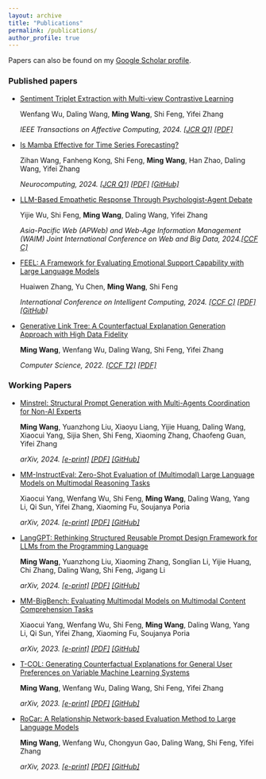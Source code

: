 ```yaml
---
layout: archive
title: "Publications"
permalink: /publications/
author_profile: true
---
```


Papers can also be found on my <u><a href="https://scholar.google.com/citations?user=dcqk_mMAAAAJ">Google Scholar profile</a></u>.

### Published papers
- [Sentiment Triplet Extraction with Multi-view Contrastive Learning](https://ieeexplore.ieee.org/abstract/document/10812814)

  Wenfang Wu, Daling Wang, **Ming Wang**, Shi Feng, Yifei Zhang

  *IEEE Transactions on Affective Computing, 2024. [[JCR Q1]](https://ieeexplore.ieee.org/abstract/document/10812814) [[PDF]](https://ieeexplore.ieee.org/stamp/stamp.jsp?tp=&arnumber=10812814)*

- [Is Mamba Effective for Time Series Forecasting?](https://www.sciencedirect.com/science/article/pii/S0925231224019490)

  Zihan Wang, Fanheng Kong, Shi Feng, **Ming Wang**, Han Zhao, Daling Wang, Yifei Zhang

  *Neurocomputing, 2024. [[JCR Q1]](https://www.sciencedirect.com/science/article/pii/S0925231224019490) [[PDF]](https://arxiv.org/pdf/2403.11144) [[GitHub]](https://github.com/wzhwzhwzh0921/S-D-Mamba)*

- [LLM-Based Empathetic Response Through Psychologist-Agent Debate](https://link.springer.com/chapter/10.1007/978-981-97-7232-2_14)

  Yijie Wu, Shi Feng, **Ming Wang**, Daling Wang, Yifei Zhang

  *Asia-Pacific Web (APWeb) and Web-Age Information Management (WAIM) Joint International Conference on Web and Big Data, 2024.[[CCF C]](https://link.springer.com/chapter/10.1007/978-981-97-7232-2_14)*

- [FEEL: A Framework for Evaluating Emotional Support Capability with Large Language Models](https://arxiv.org/abs/2403.15699)

  Huaiwen Zhang, Yu Chen, **Ming Wang**, Shi Feng

  *International Conference on Intelligent Computing, 2024. [[CCF C]](https://arxiv.org/abs/2403.15699) [[PDF]](https://arxiv.org/pdf/2403.15699) [[GitHub]](https://github.com/Ansisy/FEEL)*

- [Generative Link Tree: A Counterfactual Explanation Generation Approach with High Data Fidelity](https://oversea.cnki.net/KCMS/detail/detail.aspx?dbcode=CJFD&dbname=CJFDLAST2022&filename=JSJA202209003&uniplatform=OVERSEA&v=x2k_d6-t3_0HrOGb7vwqFvg-BoQRqXLTwb7BMTVDu_rKrOVoStb8QKiDbr8viDsB)

  **Ming Wang**, Wenfang Wu, Daling Wang, Shi Feng, Yifei Zhang

  *Computer Science, 2022. [[CCF T2]](https://www.jsjkx.com/CN/1002-137X/home.shtml) [[PDF]](https://sci-m-wang.github.io/files/glt.pdf)*


<!-- <ul>
<li><p>中美贸易战中的重商主义 <br />
夏馨, 李楚璠, <b>王明</b> <br />
<i>商业故事, 2018. <a href="https://sci-m-wang.github.io/files/中美贸易战中的重商主义.pdf">[PDF]</a></i></p>
</li>
</ul> -->

### Working Papers

- [Minstrel: Structural Prompt Generation with Multi-Agents Coordination for Non-AI Experts](https://arxiv.org/abs/2409.13449)

  **Ming Wang**, Yuanzhong Liu, Xiaoyu Liang, Yijie Huang, Daling Wang, Xiaocui Yang, Sijia Shen, Shi Feng, Xiaoming Zhang, Chaofeng Guan, Yifei Zhang

  *arXiv, 2024. [[e-print]](https://arxiv.org/abs/2409.13449) [[PDF]](https://arxiv.org/pdf/2409.13449) [[GitHub]](https://github.com/sci-m-wang/Minstrel)*

- [MM-InstructEval: Zero-Shot Evaluation of (Multimodal) Large Language Models on Multimodal Reasoning Tasks](https://arxiv.org/abs/2405.07229)

  Xiaocui Yang, Wenfang Wu, Shi Feng, **Ming Wang**, Daling Wang, Yang Li, Qi Sun, Yifei Zhang, Xiaoming Fu, Soujanya Poria

  *arXiv, 2024. [[e-print]](https://arxiv.org/abs/2405.07229) [[PDF]](https://arxiv.org/pdf/2405.07229) [[GitHub]](https://github.com/declare-lab/MM-InstructEval)*

- [LangGPT: Rethinking Structured Reusable Prompt Design Framework for LLMs from the Programming Language](https://arxiv.org/abs/2402.16929)

  **Ming Wang**, Yuanzhong Liu, Xiaoming Zhang, Songlian Li, Yijie Huang, Chi Zhang, Daling Wang, Shi Feng, Jigang Li

  *arXiv, 2024. [[e-print]](https://arxiv.org/abs/2402.16929) [[PDF]](https://arxiv.org/pdf/2402.16929.pdf) [[GitHub]](https://github.com/EmbraceAGI/LangGPT)*

- [MM-BigBench: Evaluating Multimodal Models on Multimodal Content Comprehension Tasks](https://arxiv.org/abs/2310.09036)

  Xiaocui Yang, Wenfang Wu, Shi Feng, **Ming Wang**, Daling Wang, Yang Li, Qi Sun, Yifei Zhang, Xiaoming Fu, Soujanya Poria

  *arXiv, 2023. [[e-print]](https://arxiv.org/abs/2310.09036) [[PDF]](https://arxiv.org/pdf/2310.09036.pdf) [[GitHub]](https://github.com/declare-lab/MM-BigBench)*

- [T-COL: Generating Counterfactual Explanations for General User Preferences on Variable Machine Learning Systems](https://arxiv.org/abs/2309.16146)

  **Ming Wang**, Wenfang Wu, Daling Wang, Shi Feng, Yifei Zhang

  *arXiv, 2023. [[e-print]](https://arxiv.org/abs/2309.16146) [[PDF]](https://arxiv.org/pdf/2309.16146.pdf) [[GitHub]](https://github.com/NEU-DataMining/T-COL)*

- [RoCar: A Relationship Network-based Evaluation Method to Large Language Models](https://arxiv.org/abs/2307.15997)

  **Ming Wang**, Wenfang Wu, Chongyun Gao, Daling Wang, Shi Feng, Yifei Zhang

  *arXiv, 2023. [[e-print]](https://arxiv.org/abs/2307.15997) [[PDF]](https://arxiv.org/pdf/2307.15997.pdf) [[GitHub]](https://github.com/NEU-DataMining/RoCar)*

